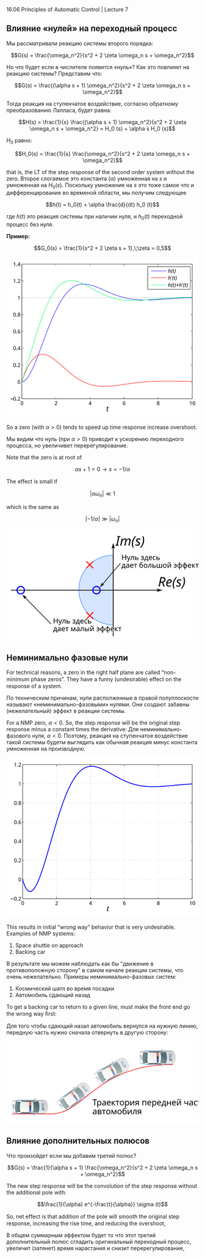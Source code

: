 ﻿16.06 Principles of Automatic Control | Lecture 7

## Влияние «нулей» на переходный процесс

Мы рассматривали реакцию системы второго порядка:

$$G(s) = \frac{\omega_n^2}{s^2 + 2 \zeta \omega_n s + \omega_n^2}$$

Но что будет если в числителе появится «нуль»? Как это повлияет на реакцию системы? Представим что:

$$G(s) = \frac{(\alpha s + 1) \omega_n^2}{s^2 + 2 \zeta \omega_n s + \omega_n^2}$$

Тогда реакция на ступенчатое воздействие, согласно обратному преобразованию Лапласа, будет равна:

$$H(s) = \frac{1}{s} \frac{(\alpha s + 1) \omega_n^2}{s^2 + 2 \zeta \omega_n s + \omega_n^2} = H_0 (s) + \alpha s H_0 (s)$$

$H_0$ равно:

$$H_0(s) = \frac{1}{s} \frac{\omega_n^2}{s^2 + 2 \zeta \omega_n s + \omega_n^2}$$

that is, the LT of the step response of the second order system without the zero.
Второе слогаемое это константа ($\alpha$) умноженная на $s$ и умноженная на $H_0(s)$. Поскольку умножение на $s$ это тоже самое что и дифференцирование во временой области, мы получим следующее

$$h(t) = h_0(t) + \alpha \frac{d}{dt} h_0 (t)$$

где $h(t)$ это реакция системы при наличии нуля, и $h_0(t)$ переходной процесс без нуля.

**Пример:**

$$G_0(s) = \frac{1}{s^2 + 2 \zeta s + 1},\;\zeta = 0,5$$

![image1](images/7/7.svg)

So a zero (with $α>0$) tends to speed up time response increase overshoot.

Мы видим что нуль (при $α>0$) приводит к ускорению переходного процесса, но увеличивет перерегулирование.

Note that the zero is at root of

$$\alpha s + 1 = 0 \to s = - 1/\alpha$$

The eﬀect is small if

$$\left| \alpha \omega_n \right| \ll 1$$

which is the same as

$$\left| - 1/ \alpha \right| \gg \left| \omega_n \right|$$


![Расположение нулей](images/7/7-zeros-location.svg)


## Неминимально фазовые нули

For technical reasons, a zero in the right half plane are called “non-minimum phase zeros”. They have a funny (undesirable) eﬀect on the response of a system.

По техническим причинам, нули располженные в правой полуплоскости называют «неминимально-фазовыми» нулями. Они создают забавны (нежелательный) эффект в реакции системы.

For a NMP zero, $\alpha < 0$. So, the step response will be the original step response minus a constant times the derivative:
Для неминимально-фазового нуля, $\alpha < 0$. Поэтому, реакция на ступенчатое воздействие такой системы будетм выглядить как обычная реакция минус константа умноженная на производную.


![Расположение нулей](images/7/7-non-min-step.svg)


This results in initial “wrong way” behavior that is very undesirable. Examples of NMP systems:
1.	Space shuttle on approach
2.	Backing car

В результате мы можем наблюдать как бы "движение в противоположную сторону" в самом начале реакции системы, что очень нежелательно. Примеры неминимально-фазовых систем:
1. Космический шатл во время посадки
2. Автомобиль сдающий назад


To get a backing car to return to a given line, must make the front end go the wrong way ﬁrst:

Для того чтобы сдающий назал автомобиль вернулся на нужную линию, передную часть нужно сначала отвернуть в другую сторону:

![Расположение нулей](images/7/7-backing-car.svg)

## Влияние дополнительных полюсов

Что произойдет если мы добавим третий полюс?

$$G(s) = \frac{1}{\alpha s + 1} \frac{\omega_n^2}{s^2 + 2 \zeta \omega_n s + \omega_n^2}$$

The new step response will be the convolution of the step response without the additional pole with:

$$\frac{1}{\alpha} e^{-\frac{t}{\alpha}} \sigma (t)$$


So, net eﬀect is that addition of the pole will smooth the original step response, increasing the rise time, and reducing the overshoot,

В общем суммарным эффектом будет то что этот третий дополнительный полюс сгладить оригинальный переходный процесс, увеличит (затянет) время нарастания и снизит перерегулирование,

